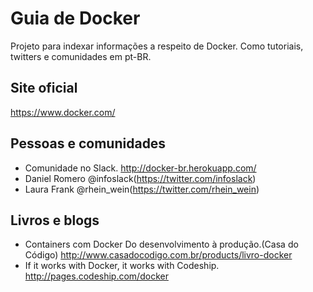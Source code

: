 # Guia de Docker #
Projeto para indexar informações a respeito de Docker. Como tutoriais, twitters e comunidades em pt-BR.

## Site oficial ##
https://www.docker.com/

## Pessoas e comunidades ##
* Comunidade no Slack. http://docker-br.herokuapp.com/
* Daniel Romero @infoslack(https://twitter.com/infoslack)
* Laura Frank @rhein_wein(https://twitter.com/rhein_wein)

## Livros e blogs ##
* Containers com Docker Do desenvolvimento à produção.(Casa do Código) http://www.casadocodigo.com.br/products/livro-docker
* If it works with Docker, it works with Codeship. http://pages.codeship.com/docker


